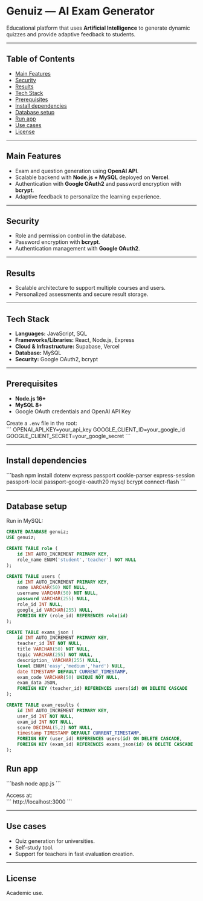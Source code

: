 # Genuiz — AI Exam Generator

Educational platform that uses **Artificial Intelligence** to generate dynamic quizzes and provide adaptive feedback to students.

---

## Table of Contents
- [Main Features](#-main-features)
- [Security](#-security)
- [Results](#-results)
- [Tech Stack](#-tech-stack)
- [Prerequisites](#-prerequisites)
- [Install dependencies](#-install-dependencies)
- [Database setup](#-database-setup)
- [Run app](#-run-app)
- [Use cases](#-use-cases)
- [License](#-license)

---

## Main Features
- Exam and question generation using **OpenAI API**.  
- Scalable backend with **Node.js + MySQL** deployed on **Vercel**.  
- Authentication with **Google OAuth2** and password encryption with **bcrypt**.  
- Adaptive feedback to personalize the learning experience.

---

## Security
- Role and permission control in the database.  
- Password encryption with **bcrypt**.  
- Authentication management with **Google OAuth2**.

---

## Results
- Scalable architecture to support multiple courses and users.  
- Personalized assessments and secure result storage.

---

## Tech Stack
- **Languages:** JavaScript, SQL  
- **Frameworks/Libraries:** React, Node.js, Express  
- **Cloud & Infrastructure:** Supabase, Vercel  
- **Database:** MySQL  
- **Security:** Google OAuth2, bcrypt

---

## Prerequisites
- **Node.js 16+**  
- **MySQL 8+**  
- Google OAuth credentials and OpenAI API Key  

Create a `.env` file in the root:  
\`\`\`
OPENAI_API_KEY=your_api_key
GOOGLE_CLIENT_ID=your_google_id
GOOGLE_CLIENT_SECRET=your_google_secret
\`\`\`

---

## Install dependencies
\`\`\`bash
npm install dotenv express passport cookie-parser express-session passport-local passport-google-oauth20 mysql bcrypt connect-flash
\`\`\`

---

## Database setup

Run in MySQL:

```sql
CREATE DATABASE genuiz;
USE genuiz;

CREATE TABLE role (
    id INT AUTO_INCREMENT PRIMARY KEY,
    role_name ENUM('student','teacher') NOT NULL
);

CREATE TABLE users (
    id INT AUTO_INCREMENT PRIMARY KEY,
    name VARCHAR(50) NOT NULL,
    username VARCHAR(50) NOT NULL,
    password VARCHAR(255) NULL,
    role_id INT NULL,
    google_id VARCHAR(255) NULL,
    FOREIGN KEY (role_id) REFERENCES role(id)
);

CREATE TABLE exams_json (
    id INT AUTO_INCREMENT PRIMARY KEY,
    teacher_id INT NOT NULL,
    title VARCHAR(50) NOT NULL,
    topic VARCHAR(255) NOT NULL,
    description_ VARCHAR(255) NULL,
    level ENUM('easy','medium','hard') NULL,
    date TIMESTAMP DEFAULT CURRENT_TIMESTAMP,
    exam_code VARCHAR(50) UNIQUE NOT NULL,
    exam_data JSON,
    FOREIGN KEY (teacher_id) REFERENCES users(id) ON DELETE CASCADE
);

CREATE TABLE exam_results (
    id INT AUTO_INCREMENT PRIMARY KEY,
    user_id INT NOT NULL,
    exam_id INT NOT NULL,
    score DECIMAL(5,2) NOT NULL,
    timestamp TIMESTAMP DEFAULT CURRENT_TIMESTAMP,
    FOREIGN KEY (user_id) REFERENCES users(id) ON DELETE CASCADE,
    FOREIGN KEY (exam_id) REFERENCES exams_json(id) ON DELETE CASCADE
);
```

## Run app
\`\`\`bash
node app.js
\`\`\`

Access at:  
\`\`\`
http://localhost:3000
\`\`\`

---

## Use cases
- Quiz generation for universities.  
- Self-study tool.  
- Support for teachers in fast evaluation creation.

---

## License
Academic use.
